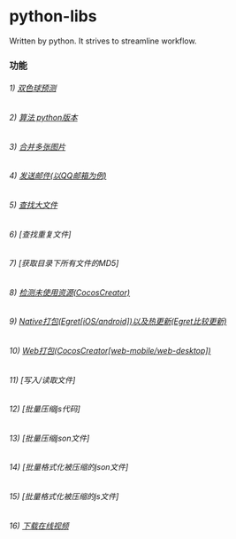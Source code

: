 # python-libs
Written by python. It strives to streamline workflow.

### 功能
###### 1) [双色球预测](https://github.com/yeshao2069/python-libs/tree/master/lottery)
###### 2) [算法 python版本](https://github.com/yeshao2069/python-libs/tree/master/algorithm)
###### 3) [合并多张图片](https://github.com/yeshao2069/python-libs/tree/master/tool/combine-image)
###### 4) [发送邮件(以QQ邮箱为例)](https://github.com/yeshao2069/python-libs/tree/master/tool/send-email)
###### 5) [查找大文件](https://github.com/yeshao2069/python-libs/tree/master/tool/find-large-files)
###### 6) [查找重复文件]
###### 7) [获取目录下所有文件的MD5]
###### 8) [检测未使用资源(CocosCreator)](https://github.com/yeshao2069/python-libs/tree/master/project-tool/cocos-unuse-image-check)
###### 9) [Native打包(Egret[iOS/android])以及热更新(Egret比较更新)](https://github.com/yeshao2069/python-libs/tree/master/project-tool/egret-pack)
###### 10) [Web打包(CocosCreator[web-mobile/web-desktop])](https://github.com/yeshao2069/python-libs/tree/master/project-tool/egret-pack)
###### 11) [写入/读取文件]
###### 12) [批量压缩js代码]
###### 13) [批量压缩json文件]
###### 14) [批量格式化被压缩的json文件]
###### 15) [批量格式化被压缩的js文件]
###### 16) [下载在线视频](https://github.com/yeshao2069/python-libs/tree/master/tool/load-online-video)
